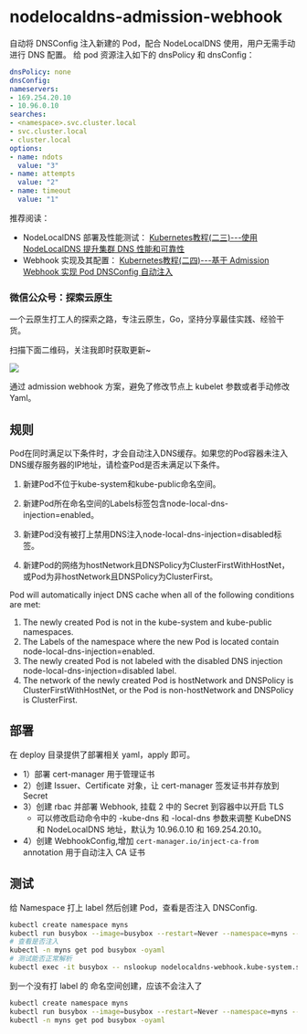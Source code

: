 # nodelocaldns-admission-webhook

自动将 DNSConfig 注入新建的 Pod，配合 NodeLocalDNS 使用，用户无需手动进行 DNS 配置。
给 pod 资源注入如下的 dnsPolicy 和 dnsConfig：
```yaml
dnsPolicy: none
dnsConfig:
nameservers:
- 169.254.20.10
- 10.96.0.10
searches:
- <namespace>.svc.cluster.local
- svc.cluster.local
- cluster.local
options:
- name: ndots
  value: "3"
- name: attempts
  value: "2"
- name: timeout
  value: "1"
```

推荐阅读：
* NodeLocalDNS 部署及性能测试： [Kubernetes教程(二三)---使用 NodeLocalDNS 提升集群 DNS 性能和可靠性](https://www.lixueduan.com/posts/kubernetes/23-node-local-dns/)
* Webhook 实现及其配置： [Kubernetes教程(二四)---基于 Admission Webhook 实现 Pod DNSConfig 自动注入](https://www.lixueduan.com/posts/kubernetes/24-node-local-dns-webhook/)

### 微信公众号：探索云原生

一个云原生打工人的探索之路，专注云原生，Go，坚持分享最佳实践、经验干货。

扫描下面二维码，关注我即时获取更新~

![](https://img.lixueduan.com/about/wechat/qrcode_search.png)



通过 admission webhook 方案，避免了修改节点上 kubelet 参数或者手动修改 Yaml。

## 规则

Pod在同时满足以下条件时，才会自动注入DNS缓存。如果您的Pod容器未注入DNS缓存服务器的IP地址，请检查Pod是否未满足以下条件。

1. 新建Pod不位于kube-system和kube-public命名空间。

2. 新建Pod所在命名空间的Labels标签包含node-local-dns-injection=enabled。

3. 新建Pod没有被打上禁用DNS注入node-local-dns-injection=disabled标签。

4. 新建Pod的网络为hostNetwork且DNSPolicy为ClusterFirstWithHostNet，或Pod为非hostNetwork且DNSPolicy为ClusterFirst。

Pod will automatically inject DNS cache when all of the following conditions are met:
1. The newly created Pod is not in the kube-system and kube-public namespaces.
2. The Labels of the namespace where the new Pod is located contain node-local-dns-injection=enabled.
3. The newly created Pod is not labeled with the disabled DNS injection node-local-dns-injection=disabled label.
4. The network of the newly created Pod is hostNetwork and DNSPolicy is ClusterFirstWithHostNet, or the Pod is non-hostNetwork and DNSPolicy is ClusterFirst.

## 部署

在 deploy 目录提供了部署相关 yaml，apply 即可。

* 1）部署 cert-manager 用于管理证书
* 2）创建 Issuer、Certificate 对象，让 cert-manager 签发证书并存放到 Secret
* 3）创建 rbac 并部署 Webhook, 挂载 2 中的 Secret 到容器中以开启 TLS
  * 可以修改启动命令中的 -kube-dns 和 -local-dns 参数来调整 KubeDNS 和 NodeLocalDNS 地址，默认为 10.96.0.10 和 169.254.20.10。
* 4）创建 WebhookConfig,增加 `cert-manager.io/inject-ca-from` annotation 用于自动注入 CA 证书


## 测试
给 Namespace 打上 label 然后创建 Pod，查看是否注入 DNSConfig.

```bash
kubectl create namespace myns
kubectl run busybox --image=busybox --restart=Never --namespace=myns --command -- sleep infinity
# 查看是否注入
kubectl -n myns get pod busybox -oyaml
# 测试能否正常解析
kubectl exec -it busybox -- nslookup nodelocaldns-webhook.kube-system.svc.cluster.local
```

到一个没有打 label 的 命名空间创建，应该不会注入了
```bash 
kubectl create namespace myns
kubectl run busybox --image=busybox --restart=Never --namespace=myns --command -- sleep infinity
kubectl -n myns get pod busybox -oyaml
```

